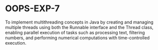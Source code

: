 # OOPS-EXP-7
To implement multithreading concepts in Java by creating and managing multiple threads using both the Runnable interface and the Thread class, enabling parallel execution of tasks such as processing text, filtering numbers, and performing numerical computations with time-controlled execution.
